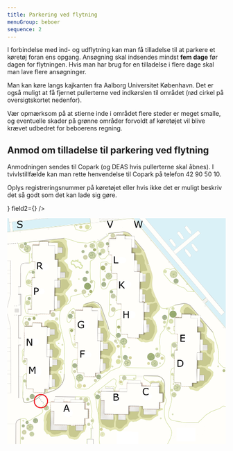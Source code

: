 ```yaml
---
title: Parkering ved flytning
menuGroup: beboer
sequence: 2
---
```

I forbindelse med ind- og udflytning kan man få tilladelse til at parkere et køretøj foran ens opgang. Ansøgning skal indsendes mindst **fem dage** før dagen for flytningen. Hvis man har brug for en tilladelse i flere dage skal man lave flere ansøgninger.

Man kan køre langs kajkanten fra Aalborg Universitet København. Det er også muligt at få fjernet pullerterne ved indkørslen til området (rød cirkel på oversigtskortet nedenfor).

Vær opmærksom på at stierne inde i området flere steder er meget smalle, og eventuelle skader på grønne områder forvoldt af køretøjet vil blive krævet udbedret for beboerens regning.

## Anmod om tilladelse til parkering ved flytning

Anmodningen sendes til Copark (og DEAS hvis pullerterne skal åbnes). I tvivlstillfælde kan man rette henvendelse til Copark på telefon 42&nbsp;90&nbsp;50&nbsp;10.

Oplys registreringsnummer på køretøjet eller hvis ikke det er muligt beskriv det så godt som det kan lade sig gøre.

<ContactForm type="flytning" buttonLabel="Send besked">
    <TextInput label="Fulde navn" name="name" required inputProps={{ maxLength: 100 }} />
    <ApartmentSelect allApartments={true} />
    <TextInput label="E-mail" name="email" type="email" required inputProps={{ maxLength: 100 }} />
    <TwoFields
        field1={<DateInput label="Dato" name="date" minRelativeDate="5" required />}
        field2={<CheckboxInput label="Fjern pullerter (rød cirkel nedenfor)" name="removeBollards" />}
    />
    <TextInput label="Beskrivelse af køretøj" name="subject" helperText="Fx »XY&nbsp;12&nbsp;345«, »Flyttefirma&nbsp;X« eller »Udlejning&nbsp;Y«" required inputProps={{ maxLength: 50 }} />
</ContactForm>

![Oversigtskort over Frederikskaj 2](oversigtskort.png)
